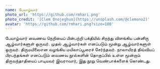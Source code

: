 ```yaml
---
name: பேயாழ்வார்
photo_url: 'https://github.com/rmhari.png'
photo_credit: '[Clem Onojeghuo](https://unsplash.com/@clemono2)'
avatar: 'https://github.com/rmhari.png?size=100'
---
```

பேயாழ்வார் வைணவ நெறியைப் பின்பற்றி பக்தியில் சிறந்து விளங்கிய பன்னிரு ஆழ்வார்களுள் ஒருவர். முதல் ஆழ்வார்கள் எனப்படும் மூன்று ஆழ்வார்களுள் ஒருவர். திருமயிலைஎன வழங்கிய மயிலாப்பூரைச் சேர்ந்தவர். நாலாயிரத் திவ்வியப் பிரபந்தங்கள் எனப்படும் வைணவ நூல்களின் தொகுப்பில் உள்ள மூன்றாம் திருவந்தாதியைப் பாடியவர் இவராவார், இது நூறு வெண்பாக்களைக் கொண்டது.